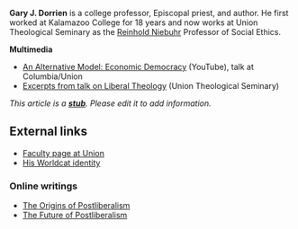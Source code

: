 **Gary J. Dorrien** is a college professor, Episcopal priest, and
author. He first worked at Kalamazoo College for 18 years and now
works at Union Theological Seminary as the
[Reinhold Niebuhr](Reinhold_Niebuhr "Reinhold Niebuhr") Professor
of Social Ethics.

**Multimedia**

-   [An Alternative Model: Economic Democracy](http://www.youtube.com/watch?v=2F-DMmKKfPY)
    (YouTube), talk at Columbia/Union
-   [Excerpts from talk on Liberal Theology](https://www.utsnyc.edu/Page.aspx?pid=1042)
    (Union Theological Seminary)

*This article is a **[stub](http://www.theopedia.com/Category:Theopedia_stubs "Category:Theopedia stubs")**. Please edit it to add information.*
## External links

-   [Faculty page at Union](https://www.utsnyc.edu/Page.aspx?pid=351)
-   [His Worldcat identity](http://www.worldcat.org/identities/lccn-n86-70943)

### Online writings

-   [The Origins of Postliberalism](http://www.religion-online.org/showarticle.asp?title=2116)
-   [The Future of Postliberalism](http://www.religion-online.org/showarticle.asp?title=2115)



